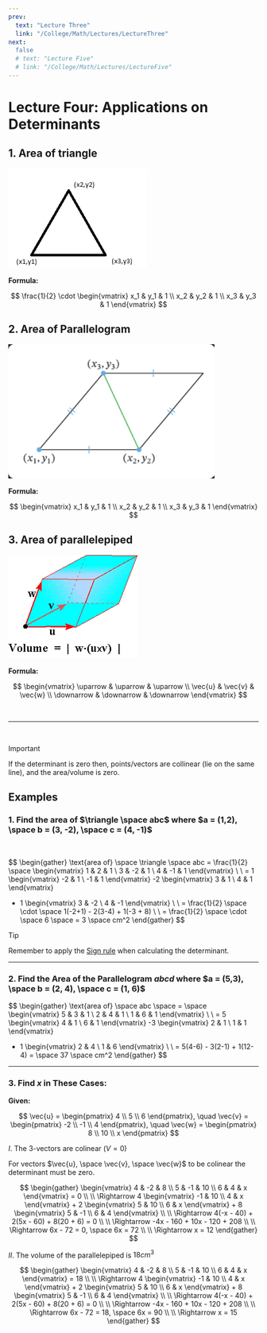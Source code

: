 ```yaml
---
prev:
  text: "Lecture Three"
  link: "/College/Math/Lectures/LectureThree"
next:
  false
  # text: "Lecture Five"
  # link: "/College/Math/Lectures/LectureFive"
---
```


# Lecture Four: Applications on Determinants

## 1. Area of triangle

![](../imgs/figure-4.png)

**Formula:**

$$
\frac{1}{2} \cdot \begin{vmatrix}
x_1 & y_1 & 1 \\
x_2 & y_2 & 1 \\
x_3 & y_3 & 1
\end{vmatrix}
$$

## 2. Area of Parallelogram

![](../imgs/figure-2.png)

**Formula:**

$$
\begin{vmatrix}
x_1 & y_1 & 1 \\
x_2 & y_2 & 1 \\
x_3 & y_3 & 1
\end{vmatrix}
$$

## 3. Area of parallelepiped

![](../imgs/figure-3.png)

**Formula:**

$$
\begin{vmatrix}
\uparrow & \uparrow  & \uparrow \\
\vec{u} & \vec{v} & \vec{w} \\
\downarrow & \downarrow  & \downarrow
\end{vmatrix}
$$

<br>

---

<br>

> [!IMPORTANT]
> If the determinant is zero then, points/vectors are collinear (lie on the same line), and the area/volume is zero.

## Examples

### 1. Find the area of $\triangle \space abc$ where $a = (1,2), \space b = (3, -2), \space c = (4, -1)$

<br>

$$
\begin{gather}
\text{area of} \space \triangle \space abc
= \frac{1}{2} \space
\begin{vmatrix}
1 & 2 & 1 \\
3 & -2 & 1 \\
4 & -1 & 1
\end{vmatrix}
\\ \\
= 1 \begin{vmatrix}
-2 & 1 \\
-1 & 1
\end{vmatrix}
-2 \begin{vmatrix}
3 & 1 \\
4 & 1
\end{vmatrix}
+ 1 \begin{vmatrix}
3 & -2 \\
4 & -1
\end{vmatrix}
\\ \\
= \frac{1}{2} \space \cdot \space 1(-2+1) - 2(3-4) + 1(-3 + 8) \\ \\
= \frac{1}{2} \space \cdot \space 6 \space = 3 \space cm^2
\end{gather}
$$

> [!Tip]
> Remember to apply the [Sign rule](LectureTwo.md#sign-rule-for-determinants) when calculating the determinant.

---

### 2. Find the Area of the Parallelogram $abcd$ where $a = (5,3), \space b = (2, 4), \space c = (1, 6)$

$$
\begin{gather}
\text{area of} \space abc
\space = \space
\begin{vmatrix}
5 & 3 & 1 \\
2 & 4 & 1 \\
1 & 6 & 1
\end{vmatrix} \\ \\
= 5 \begin{vmatrix}
4 & 1 \\
6 & 1
\end{vmatrix}
-3 \begin{vmatrix}
2 & 1 \\
1 & 1
\end{vmatrix}
+ 1 \begin{vmatrix}
2 & 4 \\
1 & 6
\end{vmatrix} \\ \\
= 5(4-6) - 3(2-1) + 1(12-4)
= \space 37 \space cm^2
\end{gather}
$$

---

### 3. Find $x$ in These Cases:

**Given:**

$$
\vec{u} = \begin{pmatrix}
4 \\ 5 \\ 6
\end{pmatrix}, \quad
\vec{v} = \begin{pmatrix}
-2 \\ -1 \\ 4
\end{pmatrix}, \quad
\vec{w} = \begin{pmatrix}
8 \\ 10 \\ x
\end{pmatrix}
$$

$I$. The 3-vectors are colinear ($V = 0$)

For vectors $\vec{u}, \space \vec{v}, \space \vec{w}$ to be colinear the determinant must be zero.

$$
\begin{gather}
\begin{vmatrix}
4 & -2 & 8 \\
5 & -1 & 10 \\ 
6 & 4 & x
\end{vmatrix}
 = 0 
\\ \\ 
\Rightarrow 4
\begin{vmatrix}
-1 & 10 \\
4 & x
\end{vmatrix} + 2
\begin{vmatrix}
5 & 10 \\
6 & x
\end{vmatrix} + 8
\begin{vmatrix}
5 & -1 \\
6 & 4
\end{vmatrix}
\\ \\ 
\Rightarrow 4(-x - 40) + 2(5x - 60) + 8(20 + 6) = 0 
\\ \\
\Rightarrow 
-4x - 160 + 10x - 120 + 208 
\\ \\
\Rightarrow 
6x - 72 = 0, \space 6x = 72
\\ \\
\Rightarrow x = 12
\end{gather}
$$

$II$. The volume of the parallelepiped is $18cm^3$

$$
\begin{gather}
\begin{vmatrix}
4 & -2 & 8 \\
5 & -1 & 10 \\ 
6 & 4 & x
\end{vmatrix}
 = 18 
\\ \\ 
\Rightarrow 4
\begin{vmatrix}
-1 & 10 \\
4 & x
\end{vmatrix} + 2
\begin{vmatrix}
5 & 10 \\
6 & x
\end{vmatrix} + 8
\begin{vmatrix}
5 & -1 \\
6 & 4
\end{vmatrix}
\\ \\ 
\Rightarrow 4(-x - 40) + 2(5x - 60) + 8(20 + 6) = 0 
\\ \\
\Rightarrow 
-4x - 160 + 10x - 120 + 208 
\\ \\
\Rightarrow 
6x - 72 = 18, \space 6x = 90
\\ \\
\Rightarrow x = 15
\end{gather}
$$
